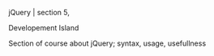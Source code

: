 jQuery | section 5,

Developement Island

Section of course about jQuery; syntax, usage, usefullness

